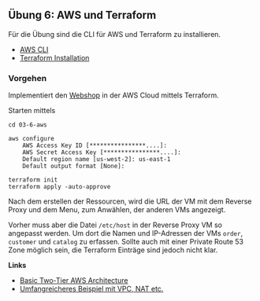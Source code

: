 ## Übung 6: AWS und Terraform

Für die Übung sind die CLI für AWS und Terraform zu installieren.

* [AWS CLI](https://aws.amazon.com/de/cli/)
* [Terraform Installation](https://learn.hashicorp.com/tutorials/terraform/install-cli?in=terraform/aws-get-started)

### Vorgehen

Implementiert den [Webshop](../03-2-azure/) in der AWS Cloud mittels Terraform.

Starten mittels

    cd 03-6-aws

    aws configure
        AWS Access Key ID [****************....]:
        AWS Secret Access Key [****************....]:
        Default region name [us-west-2]: us-east-1
        Default output format [None]:  

    terraform init
    terraform apply -auto-approve

Nach dem erstellen der Ressourcen, wird die URL der VM mit dem Reverse Proxy und dem Menu, zum Anwählen, der anderen VMs angezeigt.

Vorher muss aber die Datei `/etc/host` in der Reverse Proxy VM so angepasst werden. Um dort die Namen und IP-Adressen der VMs `order`, `customer` und `catalog` zu erfassen.
Sollte auch mit einer Private Route 53 Zone möglich sein, die Terraform Einträge sind jedoch nicht klar.

**Links**

* [Basic Two-Tier AWS Architecture](https://github.com/hashicorp/terraform-provider-aws/tree/main/examples/two-tier)
* [Umfangreicheres Beispiel mit VPC, NAT etc.](https://github.com/hashicorp/learn-terraform-modules-create)